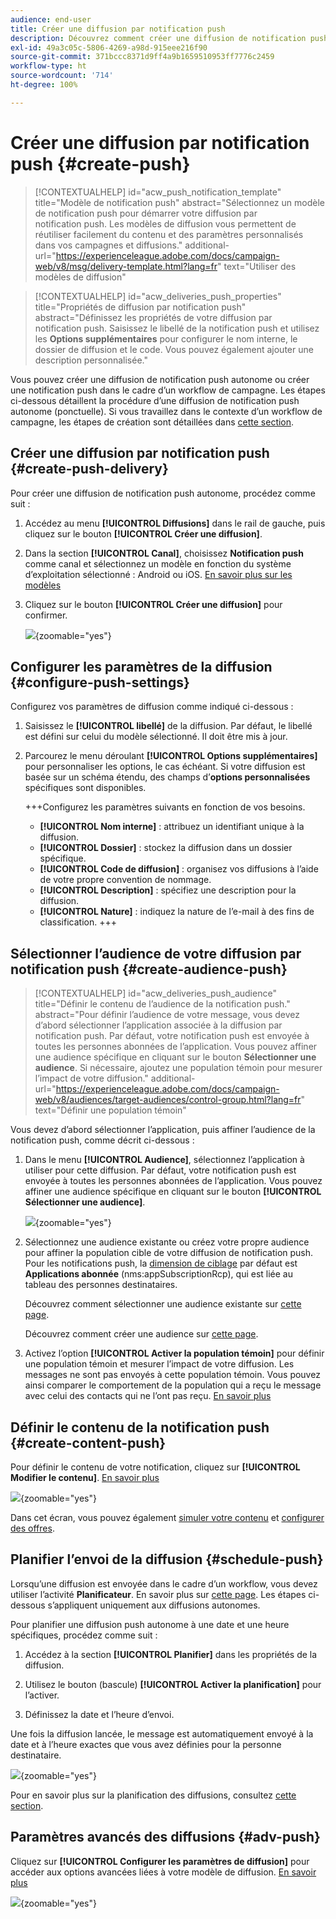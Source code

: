 ```yaml
---
audience: end-user
title: Créer une diffusion par notification push
description: Découvrez comment créer une diffusion de notification push avec Adobe Campaign Web.
exl-id: 49a3c05c-5806-4269-a98d-915eee216f90
source-git-commit: 371bccc8371d9ff4a9b1659510953ff7776c2459
workflow-type: ht
source-wordcount: '714'
ht-degree: 100%

---
```


# Créer une diffusion par notification push {#create-push}

>[!CONTEXTUALHELP]
>id="acw_push_notification_template"
>title="Modèle de notification push"
>abstract="Sélectionnez un modèle de notification push pour démarrer votre diffusion par notification push. Les modèles de diffusion vous permettent de réutiliser facilement du contenu et des paramètres personnalisés dans vos campagnes et diffusions."
>additional-url="https://experienceleague.adobe.com/docs/campaign-web/v8/msg/delivery-template.html?lang=fr" text="Utiliser des modèles de diffusion"


>[!CONTEXTUALHELP]
>id="acw_deliveries_push_properties"
>title="Propriétés de diffusion par notification push"
>abstract="Définissez les propriétés de votre diffusion par notification push. Saisissez le libellé de la notification push et utilisez les **Options supplémentaires** pour configurer le nom interne, le dossier de diffusion et le code. Vous pouvez également ajouter une description personnalisée."

Vous pouvez créer une diffusion de notification push autonome ou créer une notification push dans le cadre d’un workflow de campagne. Les étapes ci-dessous détaillent la procédure d’une diffusion de notification push autonome (ponctuelle). Si vous travaillez dans le contexte d’un workflow de campagne, les étapes de création sont détaillées dans [cette section](../workflows/activities/channels.md#create-a-delivery-in-a-campaign-workflow).

## Créer une diffusion par notification push {#create-push-delivery}

Pour créer une diffusion de notification push autonome, procédez comme suit :

1. Accédez au menu **[!UICONTROL Diffusions]** dans le rail de gauche, puis cliquez sur le bouton **[!UICONTROL Créer une diffusion]**.

1. Dans la section **[!UICONTROL Canal]**, choisissez **Notification push** comme canal et sélectionnez un modèle en fonction du système d’exploitation sélectionné : Android ou iOS. [En savoir plus sur les modèles](../msg/delivery-template.md)

1. Cliquez sur le bouton **[!UICONTROL Créer une diffusion]** pour confirmer.

   ![](assets/push_create_1.png){zoomable=&quot;yes&quot;}

## Configurer les paramètres de la diffusion {#configure-push-settings}

Configurez vos paramètres de diffusion comme indiqué ci-dessous :

1. Saisissez le **[!UICONTROL libellé]** de la diffusion. Par défaut, le libellé est défini sur celui du modèle sélectionné. Il doit être mis à jour.

1. Parcourez le menu déroulant **[!UICONTROL Options supplémentaires]** pour personnaliser les options, le cas échéant. Si votre diffusion est basée sur un schéma étendu, des champs d’**options personnalisées** spécifiques sont disponibles.

   +++Configurez les paramètres suivants en fonction de vos besoins.
   * **[!UICONTROL Nom interne]** : attribuez un identifiant unique à la diffusion.
   * **[!UICONTROL Dossier]** : stockez la diffusion dans un dossier spécifique.
   * **[!UICONTROL Code de diffusion]** : organisez vos diffusions à l’aide de votre propre convention de nommage.
   * **[!UICONTROL Description]** : spécifiez une description pour la diffusion.
   * **[!UICONTROL Nature]** : indiquez la nature de l’e-mail à des fins de classification.
+++


## Sélectionner l’audience de votre diffusion par notification push {#create-audience-push}

>[!CONTEXTUALHELP]
>id="acw_deliveries_push_audience"
>title="Définir le contenu de l’audience de la notification push."
>abstract="Pour définir l’audience de votre message, vous devez d’abord sélectionner l’application associée à la diffusion par notification push. Par défaut, votre notification push est envoyée à toutes les personnes abonnées de l’application. Vous pouvez affiner une audience spécifique en cliquant sur le bouton **Sélectionner une audience**. Si nécessaire, ajoutez une population témoin pour mesurer l’impact de votre diffusion."
>additional-url="https://experienceleague.adobe.com/docs/campaign-web/v8/audiences/target-audiences/control-group.html?lang=fr" text="Définir une population témoin"


Vous devez d’abord sélectionner l’application, puis affiner l’audience de la notification push, comme décrit ci-dessous :

1. Dans le menu **[!UICONTROL Audience]**, sélectionnez l’application à utiliser pour cette diffusion. Par défaut, votre notification push est envoyée à toutes les personnes abonnées de l’application. Vous pouvez affiner une audience spécifique en cliquant sur le bouton **[!UICONTROL Sélectionner une audience]**.

   ![](assets/push_create_2.png){zoomable=&quot;yes&quot;}

1. Sélectionnez une audience existante ou créez votre propre audience pour affiner la population cible de votre diffusion de notification push. Pour les notifications push, la [dimension de ciblage](../audience/about-recipients.md#targeting-dimensions) par défaut est **Applications abonnée** (nms:appSubscriptionRcp), qui est liée au tableau des personnes destinataires.

   Découvrez comment sélectionner une audience existante sur [cette page](../audience/add-audience.md).

   Découvrez comment créer une audience sur [cette page](../audience/one-time-audience.md).

1. Activez l’option **[!UICONTROL Activer la population témoin]** pour définir une population témoin et mesurer l’impact de votre diffusion. Les messages ne sont pas envoyés à cette population témoin. Vous pouvez ainsi comparer le comportement de la population qui a reçu le message avec celui des contacts qui ne l’ont pas reçu. [En savoir plus](../audience/control-group.md)

## Définir le contenu de la notification push {#create-content-push}

Pour définir le contenu de votre notification, cliquez sur **[!UICONTROL Modifier le contenu]**. [En savoir plus](content-push.md)

![](assets/push_create_5.png){zoomable=&quot;yes&quot;}

Dans cet écran, vous pouvez également [simuler votre contenu](../preview-test/preview-test.md) et [configurer des offres](../msg/offers.md).

## Planifier lʼenvoi de la diffusion {#schedule-push}

Lorsqu’une diffusion est envoyée dans le cadre d’un workflow, vous devez utiliser l’activité **Planificateur**. En savoir plus sur [cette page](../workflows/activities/scheduler.md). Les étapes ci-dessous s’appliquent uniquement aux diffusions autonomes.

Pour planifier une diffusion push autonome à une date et une heure spécifiques, procédez comme suit :

1. Accédez à la section **[!UICONTROL Planifier]** dans les propriétés de la diffusion.

1. Utilisez le bouton (bascule) **[!UICONTROL Activer la planification]** pour l’activer.

1. Définissez la date et l’heure d’envoi.

Une fois la diffusion lancée, le message est automatiquement envoyé à la date et à l’heure exactes que vous avez définies pour la personne destinataire.

![](assets/push_create_3.png){zoomable=&quot;yes&quot;}

Pour en savoir plus sur la planification des diffusions, consultez [cette section](../msg/gs-messages.md#gs-schedule).

## Paramètres avancés des diffusions {#adv-push}

Cliquez sur **[!UICONTROL Configurer les paramètres de diffusion]** pour accéder aux options avancées liées à votre modèle de diffusion. [En savoir plus](../advanced-settings/delivery-settings.md)

![](assets/push_create_4.png){zoomable=&quot;yes&quot;}
